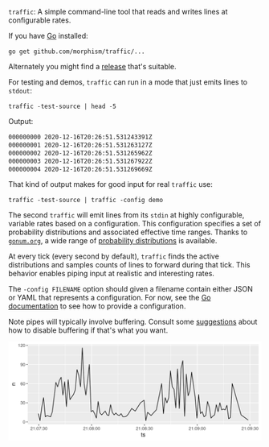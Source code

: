 `traffic`: A simple command-line tool that reads and writes lines at
configurable rates.

If you have [Go](https://golang.org/) installed:

```Shell
go get github.com/morphism/traffic/...
```

Alternately you might find a
[release](https://github.com/morphism/traffic/releases) that's
suitable.

For testing and demos, `traffic` can run in a mode that just emits
lines to `stdout`:

```Shell
traffic -test-source | head -5
```

Output:

```
000000000 2020-12-16T20:26:51.531243391Z
000000001 2020-12-16T20:26:51.531263127Z
000000002 2020-12-16T20:26:51.531265962Z
000000003 2020-12-16T20:26:51.531267922Z
000000004 2020-12-16T20:26:51.531269669Z
```

That kind of output makes for good input for real `traffic` use:

```Shell
traffic -test-source | traffic -config demo
```

The second `traffic` will emit lines from its `stdin` at highly
configurable, variable rates based on a configuration.  This
configuration specifies a set of probability distributions and
associated effective time ranges.  Thanks to
[`gonum.org`](https://gonum.org/), a wide range of [probability
distributions](https://godoc.org/gonum.org/v1/gonum/stat/distuv) is
available.

At every tick (every second by default), `traffic` finds the active
distributions and samples counts of lines to forward during that tick.
This behavior enables piping input at realistic and interesting rates.

The `-config FILENAME` option should given a filename contain either
JSON or YAML that represents a configuration.  For now, see the [Go
documentation](https://godoc.org/github.com/morphism/traffic) to see
how to provide a configuration.

Note pipes will typically involve buffering.  Consult some
[suggestions](https://unix.stackexchange.com/questions/25372/turn-off-buffering-in-pipe)
about how to disable buffering if that's what you want.

<img src="demo.png"/>

